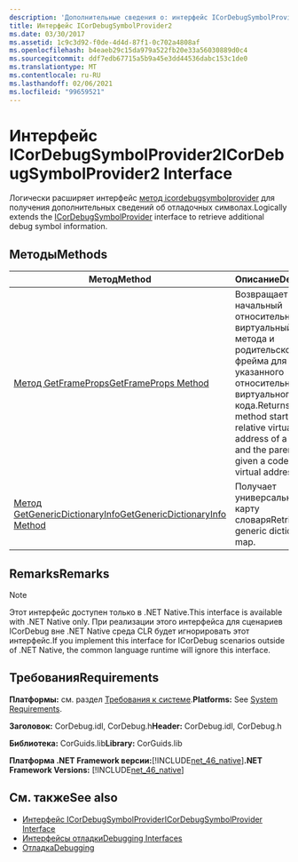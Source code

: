```yaml
---
description: 'Дополнительные сведения о: интерфейс ICorDebugSymbolProvider2'
title: Интерфейс ICorDebugSymbolProvider2
ms.date: 03/30/2017
ms.assetid: 1c9c3d92-f0de-4d4d-87f1-0c702a4808af
ms.openlocfilehash: b4eaeb29c15da979a522fb20e33a56030889d0c4
ms.sourcegitcommit: ddf7edb67715a5b9a45e3dd44536dabc153c1de0
ms.translationtype: MT
ms.contentlocale: ru-RU
ms.lasthandoff: 02/06/2021
ms.locfileid: "99659521"
---
```

# <a name="icordebugsymbolprovider2-interface"></a><span data-ttu-id="ff38b-103">Интерфейс ICorDebugSymbolProvider2</span><span class="sxs-lookup"><span data-stu-id="ff38b-103">ICorDebugSymbolProvider2 Interface</span></span>

<span data-ttu-id="ff38b-104">Логически расширяет интерфейс [метод icordebugsymbolprovider](icordebugsymbolprovider-interface.md) для получения дополнительных сведений об отладочных символах.</span><span class="sxs-lookup"><span data-stu-id="ff38b-104">Logically extends the [ICorDebugSymbolProvider](icordebugsymbolprovider-interface.md) interface to retrieve additional debug symbol information.</span></span>  
  
## <a name="methods"></a><span data-ttu-id="ff38b-105">Методы</span><span class="sxs-lookup"><span data-stu-id="ff38b-105">Methods</span></span>  
  
|<span data-ttu-id="ff38b-106">Метод</span><span class="sxs-lookup"><span data-stu-id="ff38b-106">Method</span></span>|<span data-ttu-id="ff38b-107">Описание</span><span class="sxs-lookup"><span data-stu-id="ff38b-107">Description</span></span>|  
|------------|-----------------|  
|[<span data-ttu-id="ff38b-108">Метод GetFrameProps</span><span class="sxs-lookup"><span data-stu-id="ff38b-108">GetFrameProps Method</span></span>](icordebugsymbolprovider2-getframeprops-method.md)|<span data-ttu-id="ff38b-109">Возвращает начальный относительный виртуальный адрес метода и родительского фрейма для указанного относительного виртуального адреса кода.</span><span class="sxs-lookup"><span data-stu-id="ff38b-109">Returns the method starting relative virtual address of a method and the parent frame given a code relative virtual address.</span></span>|  
|[<span data-ttu-id="ff38b-110">Метод GetGenericDictionaryInfo</span><span class="sxs-lookup"><span data-stu-id="ff38b-110">GetGenericDictionaryInfo Method</span></span>](icordebugsymbolprovider2-getgenericdictionaryinfo-method.md)|<span data-ttu-id="ff38b-111">Получает универсальную карту словаря</span><span class="sxs-lookup"><span data-stu-id="ff38b-111">Retrieves a generic dictionary map.</span></span>|  
  
## <a name="remarks"></a><span data-ttu-id="ff38b-112">Remarks</span><span class="sxs-lookup"><span data-stu-id="ff38b-112">Remarks</span></span>  
  
> [!NOTE]
> <span data-ttu-id="ff38b-113">Этот интерфейс доступен только в .NET Native.</span><span class="sxs-lookup"><span data-stu-id="ff38b-113">This interface is available with .NET Native only.</span></span> <span data-ttu-id="ff38b-114">При реализации этого интерфейса для сценариев ICorDebug вне .NET Native среда CLR будет игнорировать этот интерфейс.</span><span class="sxs-lookup"><span data-stu-id="ff38b-114">If you implement this interface for ICorDebug scenarios outside of .NET Native, the common language runtime will ignore this interface.</span></span>  
  
## <a name="requirements"></a><span data-ttu-id="ff38b-115">Требования</span><span class="sxs-lookup"><span data-stu-id="ff38b-115">Requirements</span></span>  

 <span data-ttu-id="ff38b-116">**Платформы:** см. раздел [Требования к системе](../../get-started/system-requirements.md).</span><span class="sxs-lookup"><span data-stu-id="ff38b-116">**Platforms:** See [System Requirements](../../get-started/system-requirements.md).</span></span>  
  
 <span data-ttu-id="ff38b-117">**Заголовок:** CorDebug.idl, CorDebug.h</span><span class="sxs-lookup"><span data-stu-id="ff38b-117">**Header:** CorDebug.idl, CorDebug.h</span></span>  
  
 <span data-ttu-id="ff38b-118">**Библиотека:** CorGuids.lib</span><span class="sxs-lookup"><span data-stu-id="ff38b-118">**Library:** CorGuids.lib</span></span>  
  
 <span data-ttu-id="ff38b-119">**Платформа .NET Framework версии:**[!INCLUDE[net_46_native](../../../../includes/net-46-native-md.md)]</span><span class="sxs-lookup"><span data-stu-id="ff38b-119">**.NET Framework Versions:** [!INCLUDE[net_46_native](../../../../includes/net-46-native-md.md)]</span></span>  
  
## <a name="see-also"></a><span data-ttu-id="ff38b-120">См. также</span><span class="sxs-lookup"><span data-stu-id="ff38b-120">See also</span></span>

- [<span data-ttu-id="ff38b-121">Интерфейс ICorDebugSymbolProvider</span><span class="sxs-lookup"><span data-stu-id="ff38b-121">ICorDebugSymbolProvider Interface</span></span>](icordebugsymbolprovider-interface.md)
- [<span data-ttu-id="ff38b-122">Интерфейсы отладки</span><span class="sxs-lookup"><span data-stu-id="ff38b-122">Debugging Interfaces</span></span>](debugging-interfaces.md)
- [<span data-ttu-id="ff38b-123">Отладка</span><span class="sxs-lookup"><span data-stu-id="ff38b-123">Debugging</span></span>](index.md)
